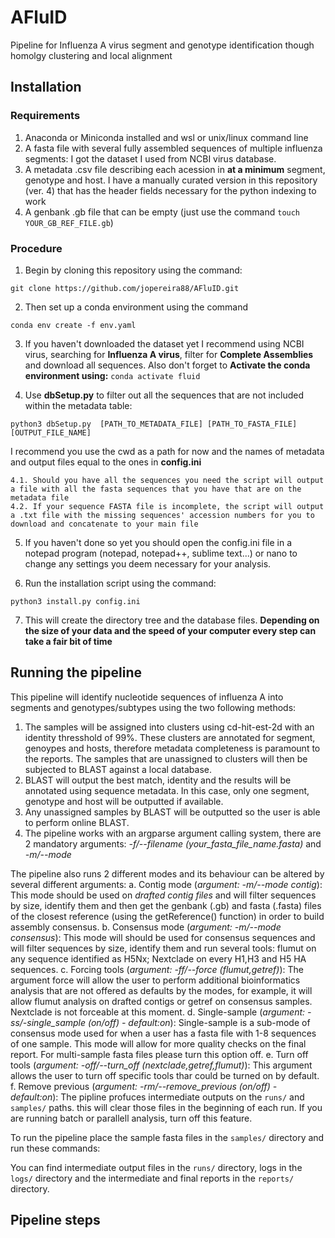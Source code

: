 # AFluID
Pipeline for Influenza A virus segment and genotype identification though homolgy clustering and local alignment

## Installation

### Requirements
1. Anaconda or Miniconda installed and wsl or unix/linux command line
2. A fasta file with several fully assembled sequences of multiple influenza segments: I got the dataset I used from NCBI virus database.
3. A metadata .csv file describing each acession in **at a minimum** segment, genotype and host. I have a manually curated version in this repository (ver. 4) that has the header fields necessary for the python indexing to work
4. A genbank .gb file that can be empty (just use the command ```touch YOUR_GB_REF_FILE.gb```)

### Procedure
1. Begin by cloning this repository using the command:
```
git clone https://github.com/jopereira88/AFluID.git
```
2. Then set up a conda environment using the command
```
conda env create -f env.yaml
```
3. If you haven't downloaded the dataset yet I recommend using NCBI virus, searching for **Influenza A virus**, filter for **Complete Assemblies** and download all sequences. Also don't forget to **Activate the conda environment using:** ```conda activate fluid```

4. Use **dbSetup.py** to filter out all the sequences that are not included within the metadata table:
```
python3 dbSetup.py  [PATH_TO_METADATA_FILE] [PATH_TO_FASTA_FILE] [OUTPUT_FILE_NAME]
``` 
I recommend you use the cwd as a path for now and the names of metadata and output files equal to the ones in **config.ini**

    4.1. Should you have all the sequences you need the script will output a file with all the fasta sequences that you have that are on the metadata file
    4.2. If your sequence FASTA file is incomplete, the script will output a .txt file with the missing sequences' accession numbers for you to download and concatenate to your main file

5. If you haven't done so yet you should open the config.ini file in a notepad program (notepad, notepad++, sublime text...) or nano to change any settings you deem necessary for your analysis.

6. Run the installation script using the command:
```
python3 install.py config.ini
```
7. This will create the directory tree and the database files. **Depending on the size of your data and the speed of your computer every step can take a fair bit of time**

## Running the pipeline

This pipeline will identify nucleotide sequences of influenza A into segments and genotypes/subtypes using the two following methods:

1. The samples will be assigned into clusters using cd-hit-est-2d with an identity thresshold of 99%. These clusters are annotated for segment, genoypes and hosts, therefore metadata completeness is paramount to the reports. The samples that are unassigned to clusters will then be subjected to BLAST against a local database.
2. BLAST will output the best match, identity and the results will be annotated using sequence metadata. In this case, only one segment, genotype and host will be outputted if available.
3. Any unassigned samples by BLAST will be outputted so the user is able to perform online BLAST.
4. The pipeline works with an argparse argument calling system, there are 2 mandatory arguments: *-f/--filename (your_fasta_file_name.fasta)* and *-m/--mode*

The pipeline also runs 2 different modes and its behaviour can be altered by several different arguments:
a. Contig mode (_argument: -m/--mode contig_):
    This mode should be used on _drafted contig files_ and will filter sequences by size, identify them and then get the genbank (.gb) and fasta (.fasta) files of the closest reference (using the getReference() function) in order to build assembly consensus.
b. Consensus mode (_argument: -m/--mode consensus_):
    This mode will should be used for consensus sequences and will filter sequences by size, identify them and run several tools: flumut on any sequence identified as H5Nx; Nextclade on every H1,H3 and H5 HA sequences.
c. Forcing tools (_argument: -ff/--force (flumut,getref)_):
    The argument force will allow the user to perform additional bioinformatics analysis that are not offered as defaults by the modes, for example, it will allow flumut analysis on drafted contigs or getref on consensus samples. Nextclade is not forceable at this moment.
d. Single-sample (*argument: -ss/-single_sample (on/off) - default:on*):
    Single-sample is a sub-mode of consensus mode used for when a user has a fasta file with 1-8 sequences of one sample. This mode will allow for more quality checks on the final report. For multi-sample fasta files please turn this option off.
e. Turn off tools (*argument: -off/--turn_off (nextclade,getref,flumut)*):
    This argument allows the user to turn off specific tools thar could be turned on by default.
f. Remove previous (*argument: -rm/--remove_previous (on/off) - default:on*):
    The pipline profuces intermediate outputs on the ```runs/``` and ```samples/``` paths. this will clear those files in the beginning of each run. If you are running batch or parallell analysis, turn off this feature.

To run the pipeline place the sample fasta files in the ```samples/``` directory and run these commands:

You can find intermediate output files in the ```runs/``` directory, logs in the ```logs/``` directory and the intermediate and final reports in the ```reports/``` directory.

## Pipeline steps

